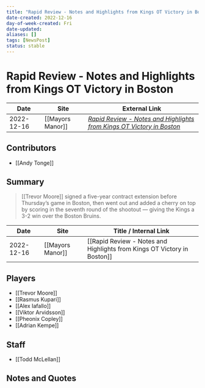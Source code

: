 ```yaml
---
title: "Rapid Review - Notes and Highlights from Kings OT Victory in Boston"
date-created: 2022-12-16
day-of-week-created: Fri
date-updated: 
aliases: []
tags: [NewsPost]
status: stable
---
```


# Rapid Review - Notes and Highlights from Kings OT Victory in Boston

| Date       | Site             | External Link                                                                                                                                                               |
| ---------- | ---------------- | --------------------------------------------------------------------------------------------------------------------------------------------------------------------------- |
| 2022-12-16 | [[Mayors Manor]] | [*Rapid Review - Notes and Highlights from Kings OT Victory in Boston*](https://mayorsmanor.com/2022/12/rapid-review-notes-and-highlights-from-kings-ot-victory-in-boston/) |

## Contributors
- [[Andy Tonge]]

## Summary
> [[Trevor Moore]] signed a five-year contract extension before Thursday’s game in Boston, then went out and added a cherry on top by scoring in the seventh round of the shootout — giving the Kings a 3-2 win over the Boston Bruins.

| Date       | Site             | Title / Internal Link                                                   |
| ---------- | ---------------- | ----------------------------------------------------------------------- |
| 2022-12-16 | [[Mayors Manor]] | [[Rapid Review - Notes and Highlights from Kings OT Victory in Boston]] |

## Players
- [[Trevor Moore]]
- [[Rasmus Kupari]]
- [[Alex Iafallo]]
- [[Viktor Arvidsson]]
- [[Pheonix Copley]]
- [[Adrian Kempe]]

## Staff
- [[Todd McLellan]]

## Notes and Quotes

